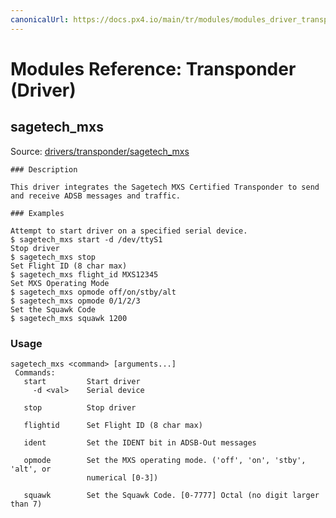 ```yaml
---
canonicalUrl: https://docs.px4.io/main/tr/modules/modules_driver_transponder
---
```


# Modules Reference: Transponder (Driver)
## sagetech_mxs
Source: [drivers/transponder/sagetech_mxs](https://github.com/PX4/PX4-Autopilot/tree/release/1.14/src/drivers/transponder/sagetech_mxs)

    ### Description
    
    This driver integrates the Sagetech MXS Certified Transponder to send and receive ADSB messages and traffic.
    
    ### Examples
    
    Attempt to start driver on a specified serial device.
    $ sagetech_mxs start -d /dev/ttyS1
    Stop driver
    $ sagetech_mxs stop
    Set Flight ID (8 char max)
    $ sagetech_mxs flight_id MXS12345
    Set MXS Operating Mode
    $ sagetech_mxs opmode off/on/stby/alt
    $ sagetech_mxs opmode 0/1/2/3
    Set the Squawk Code
    $ sagetech_mxs squawk 1200

<a id="sagetech_mxs_usage"></a>

### Usage
```
sagetech_mxs <command> [arguments...]
 Commands:
   start         Start driver
     -d <val>    Serial device

   stop          Stop driver

   flightid      Set Flight ID (8 char max)

   ident         Set the IDENT bit in ADSB-Out messages

   opmode        Set the MXS operating mode. ('off', 'on', 'stby', 'alt', or
                 numerical [0-3])

   squawk        Set the Squawk Code. [0-7777] Octal (no digit larger than 7)
```
